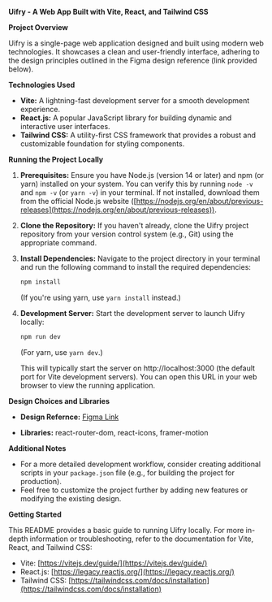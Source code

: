 **Uifry - A Web App Built with Vite, React, and Tailwind CSS**

**Project Overview**

Uifry is a single-page web application designed and built using modern web technologies. It showcases a clean and user-friendly interface, adhering to the design principles outlined in the Figma design reference (link provided below).

**Technologies Used**

- **Vite:** A lightning-fast development server for a smooth development experience.
- **React.js:** A popular JavaScript library for building dynamic and interactive user interfaces.
- **Tailwind CSS:** A utility-first CSS framework that provides a robust and customizable foundation for styling components.

**Running the Project Locally**

1. **Prerequisites:** Ensure you have Node.js (version 14 or later) and npm (or yarn) installed on your system. You can verify this by running `node -v` and `npm -v` (or `yarn -v`) in your terminal. If not installed, download them from the official Node.js website ([https://nodejs.org/en/about/previous-releases](https://nodejs.org/en/about/previous-releases)).

2. **Clone the Repository:** If you haven't already, clone the Uifry project repository from your version control system (e.g., Git) using the appropriate command.

3. **Install Dependencies:** Navigate to the project directory in your terminal and run the following command to install the required dependencies:

   ```bash
   npm install
   ```

   (If you're using yarn, use `yarn install` instead.)

4. **Development Server:** Start the development server to launch Uifry locally:

   ```bash
   npm run dev
   ```

   (For yarn, use `yarn dev`.)

   This will typically start the server on http://localhost:3000 (the default port for Vite development servers). You can open this URL in your web browser to view the running application.

**Design Choices and Libraries**

- **Design Refernce:** [Figma Link](https://www.figma.com/community/file/1145991068621514311)

- **Libraries:** react-router-dom, react-icons, framer-motion

**Additional Notes**

- For a more detailed development workflow, consider creating additional scripts in your `package.json` file (e.g., for building the project for production).
- Feel free to customize the project further by adding new features or modifying the existing design.

**Getting Started**

This README provides a basic guide to running Uifry locally. For more in-depth information or troubleshooting, refer to the documentation for Vite, React, and Tailwind CSS:

- Vite: [https://vitejs.dev/guide/](https://vitejs.dev/guide/)
- React.js: [https://legacy.reactjs.org/](https://legacy.reactjs.org/)
- Tailwind CSS: [https://tailwindcss.com/docs/installation](https://tailwindcss.com/docs/installation)
